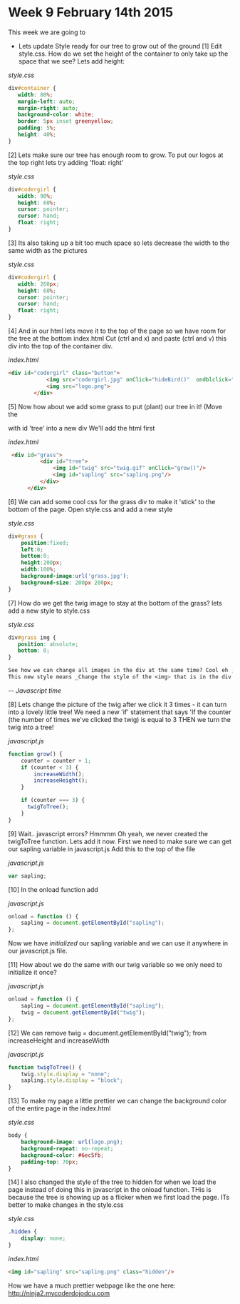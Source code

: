 # Week 9 February 14th 2015
This week we are going to

- Lets update Style ready for our tree to grow out of the ground
[1] Edit style.css. How do we set the height of the container to only take up the space that we see?
Lets add height:

*style.css*
 ```css
div#container {
	width: 80%;
	margin-left: auto;
	margin-right: auto;
	background-color: white;
	border: 5px inset greenyellow;
	padding: 5%;
    height: 40%;
}
 ```

 [2] Lets make sure our tree has enough room to grow. To put our logos at the top right lets try adding 'float: right'

*style.css*
 ```css
div#codergirl {
	width: 90%;
	height: 60%;
	cursor: pointer;
	cursor: hand;
	float: right;
}
 ```

[3] Its also taking up a bit too much space so lets decrease the width to the same width as the pictures

*style.css*
 ```css
div#codergirl {
	width: 260px;
	height: 60%;
	cursor: pointer;
	cursor: hand;
	float: right;
}
 ```
[4] And in our html lets move it to the top of the page so we have room for the tree at the bottom
index.html
Cut (ctrl and x) and paste (ctrl and v) this div into the top of the container div.

*index.html*
```html
<div id="codergirl" class="button">
			<img src="codergirl.jpg" onClick="hideBird()"  ondblclick="showBird()">
			<img src="logo.png">
		</div>
```

[5] Now how about we add some grass to put (plant) our tree in it! (Move the <div> with id 'tree' into a new div
We'll add the html first

*index.html*
```html
 <div id="grass">
          <div id="tree">
              <img id="twig" src="twig.gif" onClick="grow()"/>
              <img id="sapling" src="sapling.png"/>
          </div>
      </div>
```

[6] We can add some cool css for the grass div to make it 'stick' to the bottom of the page.
Open style.css and add a new style

*style.css*
```css
div#grass {
    position:fixed;
    left:0;
    bottom:0;
    height:200px;
    width:100%;
    background-image:url('grass.jpg');
    background-size: 200px 200px;
}
```

[7] How do we get the twig image to stay at the bottom of the grass? lets add a new style to style.css

*style.css*
```css
div#grass img {
   position: absolute;
   bottom: 0;
}

See how we can change all images in the div at the same time? Cool eh ;)
This new style means _Change the style of the <img> that is in the div with the id="grass"_

```

-- *Javascript time*

[8] Lets change the picture of the twig after we click it 3 times - it can turn into a lovely little tree!
We need a new 'if' statement that says 'If the counter (the number of times we've clicked the twig) is equal to 3 THEN we turn the twig into a tree!

*javascript.js*
```javascript
function grow() {
    counter = counter + 1;
    if (counter < 3) {
        increaseWidth();
        increaseHeight();
    }

    if (counter === 3) {
      twigToTree();
    }
}
```

[9] Wait.. javascript errors? Hmmmm Oh yeah, we never created the twigToTree function. Lets add it now.
First we need to make sure we can get our sapling variable
in javascript.js
Add this to the top of the file

*javascript.js*
```javascript
var sapling;
```

[10] In the onload function add

*javascript.js*
```javascript
onload = function () {
    sapling = document.getElementById("sapling");
};
```
Now we have _initialized_ our sapling variable and we can use it anywhere in our javascript.js file.


[11] How about we do the same with our twig variable so we only need to initialize it once?

*javascript.js*
```javascript
onload = function () {
    sapling = document.getElementById("sapling");
    twig = document.getElementById("twig");
};
```

[12] We can remove twig = document.getElementById("twig"); from increaseHeight and increaseWidth

*javascript.js*
```javascript
function twigToTree() {
    twig.style.display = "none";
    sapling.style.display = "block";
}
```

[13] To make my page a little prettier we can change the background color of the entire page in the index.html

*style.css*
```css
body {
	background-image: url(logo.png);
	background-repeat: no-repeat;
	background-color: #6ec5fb;
	padding-top: 70px;
}
```

[14] I also changed the style of the tree to hidden for when we load the page instead of doing this in javascript in the onload function.
THis is because the tree is showing up as a flicker when we first load the page. ITs better to make changes in the style.css

*style.css*
```css
.hidden {
    display: none;
}
```

*index.html*
```html
<img id="sapling" src="sapling.png" class="hidden"/>
```

How we have a much prettier webpage like the one here:
http://ninja2.mycoderdojodcu.com


